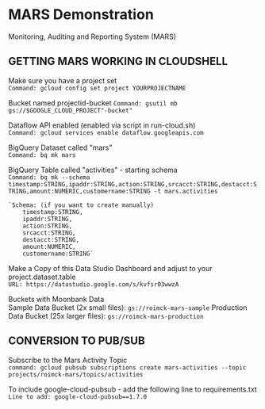 # MARS Demonstration
Monitoring, Auditing and Reporting System (MARS)

## GETTING MARS WORKING IN CLOUDSHELL
Make sure you have a project set\
    `Command: gcloud config set project YOURPROJECTNAME`

Bucket named projectid-bucket
    `Command: gsutil mb gs://$GOOGLE_CLOUD_PROJECT"-bucket"`
    
Dataflow API enabled  (enabled via script in run-cloud.sh)\
    `Command: gcloud services enable dataflow.googleapis.com`

BigQuery Dataset called "mars"\
    `Command: bq mk mars`

BigQuery Table called "activities" - starting schema\
    `Command: bq mk --schema timestamp:STRING,ipaddr:STRING,action:STRING,srcacct:STRING,destacct:STRING,amount:NUMERIC,customername:STRING -t mars.activities`
    
    `Schema: (if you want to create manually)
        timestamp:STRING,
        ipaddr:STRING,
        action:STRING,
        srcacct:STRING,
        destacct:STRING,
        amount:NUMERIC,
        customername:STRING`

Make a Copy of this Data Studio Dashboard and adjust to your project.dataset.table\
    `URL: https://datastudio.google.com/s/kvfsr03wwzA`

Buckets with Moonbank Data\
Sample Data Bucket (2x small files): `gs://roimck-mars-sample`
Production Data Bucket (25x larger files): `gs://roimck-mars-production`

## CONVERSION TO PUB/SUB

Subscribe to the Mars Activity Topic\
`command: gcloud pubsub subscriptions create mars-activities --topic projects/roimck-mars/topics/activities`

To include google-cloud-pubsub - add the following line to requirements.txt\
    `Line to add: google-cloud-pubsub==1.7.0`
